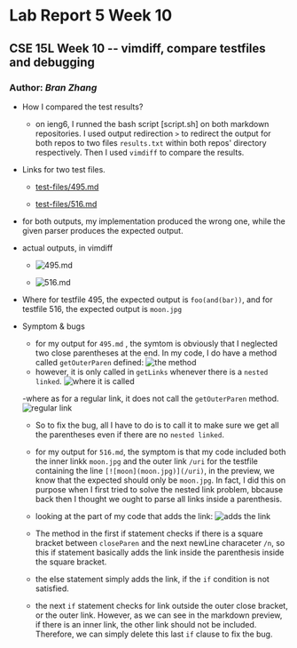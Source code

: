 # Lab Report 5 Week 10
## CSE 15L Week 10 -- vimdiff, compare testfiles and debugging
### Author: _Bran Zhang_

- How I compared the test results?

  - on ieng6, I runned the bash script [script.sh] on both markdown repositories. I used output redirection `>` to redirect the output for both repos to two files `results.txt` within both repos' directory respectively. Then I used `vimdiff` to compare the results. 

- Links for two test files.

  - [test-files/495.md](https://github.com/nidhidhamnani/markdown-parser/blob/main/test-files/495.md)

  - [test-files/516.md](https://github.com/nidhidhamnani/markdown-parser/blob/main/test-files/516.md)

- for both outputs, my implementation produced the wrong one, while the given parser produces the expected output. 

- actual outputs, in vimdiff

    - ![495.md](https://kaijia2022.github.io/cse15l-lab-reports/vimdiff%20testfile-495.png)

    - ![516.md](https://kaijia2022.github.io/cse15l-lab-reports/vimdiff%20testfile-516.png)

- Where for testfile 495, the expected output is `foo(and(bar))`, and for testfile 516, the expected output is `moon.jpg`

- Symptom & bugs 

  - for my output for `495.md` , the symtom is obviously that I neglected two close parentheses at the end. In my code, I do have a method called `getOuterParen` defined:
    ![the method](https://kaijia2022.github.io/cse15l-lab-reports/getOuterParen.png)
  - however, it is only called in `getLinks` whenever there is a `nested linked`. 
    ![where it is called](https://kaijia2022.github.io/cse15l-lab-reports/Where%20the%20method%20is%20called.png)

  -where as for a regular link, it does not call the `getOuterParen` method.
    ![regular link](https://kaijia2022.github.io/cse15l-lab-reports/Inner%20link.png)

  - So to fix the bug, all I have to do is to call it to make sure we get all the parentheses even if there are no `nested linked`.

  - for my output for `516.md`, the symptom is that my code included both the inner linkk `moon.jpg` and the outer link `/uri` for the testfile containing the line `[![moon](moon.jpg)](/uri)`, in the preview, we know that the expected should only be `moon.jpg`. In fact, I did this on purpose when I first tried to solve the nested link problem, bbcause back then I thought we ought to parse all links inside a parenthesis. 

  - looking at the part of my code that adds the link:
    ![adds the link](https://kaijia2022.github.io/cse15l-lab-reports/code%20that%20adds%20links%20to%20output.png)

  - The method in the first if statement checks if there is a square bracket between `closeParen` and the next newLine characeter `/n`, so this if statement basically adds the link inside the parenthesis inside the square bracket. 

  - the else statement simply adds the link, if the `if` condition is not satisfied. 

  - the next `if` statement checks for link outside the outer close bracket, or the outer link. However, as we can see in the markdown preview, if there is an inner link, the other link should not be included. Therefore, we can simply delete this last `if` clause to fix the bug.




  


